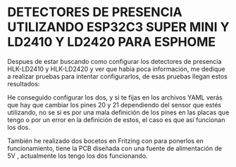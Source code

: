 <h1>DETECTORES DE PRESENCIA UTILIZANDO ESP32C3 SUPER MINI Y LD2410 Y LD2420 PARA ESPHOME</h1>
<P>Despues de estar buscando como configurar los detectores de presencia HLK-LD2410 y HLK-LD2420 y ver que habia poca información,
  me dedique a realizar pruebas para intentar configurarlos, de esas pruebas llegan estos resultados:</P>

<p>He conseguido configurar los dos, y si te fijas en los archivos YAML verás que hay que cambiar los pines 20 y 21 dependiendo 
del sensor que estés utilizando, no se si es por una mala definición de los pines en las placas que tengo o por un error en la definición de estos, 
el caso es que así funcionan los dos.</p>

<p>También he realizado dos bocetos en Fritzing con para ponerlos en funcionamiento, tiene la PCB diseñada con una fuente de alimentación de 5V
, actualmente los tengo los dos funcionando.</p>
